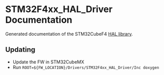 # STM32F4xx_HAL_Driver Documentation

Generated documentation of the STM32CubeF4 [HAL library](https://www.st.com/content/st_com/en/products/embedded-software/mcus-embedded-software/stm32-embedded-software/stm32cube-mcu-packages/stm32cubef4.html).

## Updating

* Update the FW in STM32CubeMX
* Run `ROOT=${FW_LOCATION}/Drivers/STM32F4xx_HAL_Driver/Inc doxygen`
